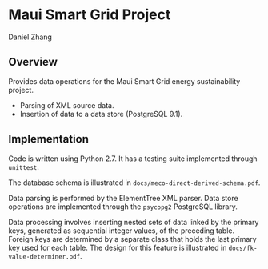 # Maui Smart Grid Project

Daniel Zhang

## Overview

Provides data operations for the Maui Smart Grid energy sustainability project.

* Parsing of XML source data.
* Insertion of data to a data store (PostgreSQL 9.1).

## Implementation

Code is written using Python 2.7. It has a testing suite implemented through `unittest`.

The database schema is illustrated in `docs/meco-direct-derived-schema.pdf`.

Data parsing is performed by the ElementTree XML parser. Data store operations are implemented through the `psycopg2` PostgreSQL library.

Data processing involves inserting nested sets of data linked by the primary keys, generated as sequential integer values, of the preceding table. Foreign keys are determined by a separate class that holds the last primary key used for each table. The design for this feature is illustrated in `docs/fk-value-determiner.pdf`.